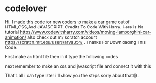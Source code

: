 # codelover
Hi. I made this code for new coders to make a car game out of HTML,CSS,And JAVASCRIPT. Credits To Code With Harry. Here is his tutorial https://www.codewithharry.com/videos/moving-lamborghini-car-animation/
also check out my scratch account https://scratch.mit.edu/users/arva354/ . Thanks For Downloading This Code.


First make an html file then in it type the following codes

<!DOCTYPE html>
<html lang="en">
<head>
    <meta charset="UTF-8">
    <meta http-equiv="X-UA-Compatible" content="IE=edge">
    <meta name="viewport" content="width=device-width, initial-scale=1.0">
    <title>Document</title>
</head>
<body>
    
</body>
</html>

next remember to make an css and javascript file and connect it with this

<link rel="stylesheet" href="style.css">
<script src="script.js"></script>

That's all i can type later i'll show you the steps sorry about that😅.
